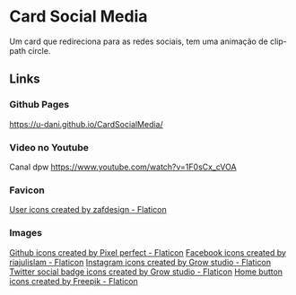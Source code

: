 # Card Social Media
 Um card que redireciona para as redes sociais, tem uma animação de clip-path circle.

## Links

### Github Pages
 https://u-dani.github.io/CardSocialMedia/

### Video no Youtube
 Canal dpw
 https://www.youtube.com/watch?v=1F0sCx_cVOA

### Favicon
 <a href="https://www.flaticon.com/free-icons/user" title="user icons">User icons created by zafdesign - Flaticon</a>

### Images
 <a href="https://www.flaticon.com/free-icons/github" title="github icons">Github icons created by Pixel perfect - Flaticon</a>
 <a href="https://www.flaticon.com/free-icons/facebook" title="facebook icons">Facebook icons created by riajulislam - Flaticon</a>
 <a href="https://www.flaticon.com/free-icons/instagram" title="instagram icons">Instagram icons created by Grow studio - Flaticon</a>
 <a href="https://www.flaticon.com/free-icons/twitter-social-badge" title="twitter social badge icons">Twitter social badge icons created by Grow studio - Flaticon</a>
 <a href="https://www.flaticon.com/free-icons/home-button" title="home button icons">Home button icons created by Freepik - Flaticon</a>
